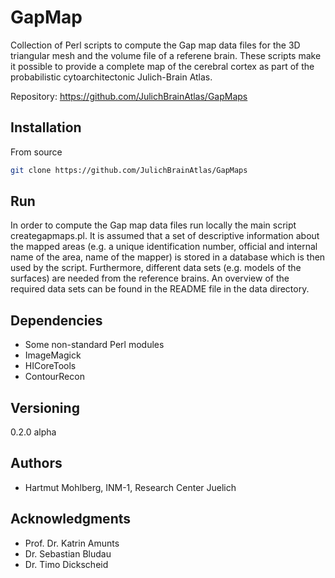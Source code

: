 # GapMap

Collection of Perl scripts to compute the Gap map data files for the 3D triangular mesh and the volume file of a referene brain. These scripts make it possible to provide a complete map of the cerebral cortex as part of the probabilistic cytoarchitectonic Julich-Brain Atlas.

Repository: <https://github.com/JulichBrainAtlas/GapMaps>


## Installation

From source

```bash
git clone https://github.com/JulichBrainAtlas/GapMaps
```

## Run
In order to compute the Gap map data files run locally the main script creategapmaps.pl. It is assumed that a set of descriptive information about the mapped areas (e.g. a unique identification number, official and internal name of the area, name of the mapper) is stored in a database which is then used by the script. Furthermore, different data sets (e.g. models of the surfaces) are needed from the reference brains. An overview of the required data sets can be found in the README file in the data directory.

## Dependencies
* Some non-standard Perl modules 
* ImageMagick
* HICoreTools
* ContourRecon

## Versioning
0.2.0 alpha

## Authors
* Hartmut Mohlberg, INM-1, Research Center Juelich

## Acknowledgments
* Prof. Dr. Katrin Amunts
* Dr. Sebastian Bludau
* Dr. Timo Dickscheid

<!-- ## License

Apache 2.0 -->
